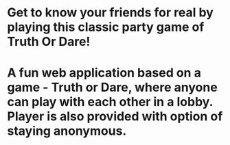 # Get to know your friends for real by playing this classic party game of Truth Or Dare!

# A fun web application based on a game - Truth or Dare, where anyone can play with each other in a lobby. Player is also provided with option of staying anonymous.
